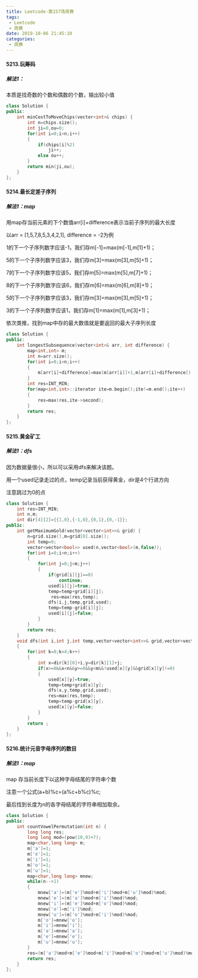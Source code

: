 ```yaml
---
title: Leetcode-第157场周赛
tags:
 - Leetcode
 - 周赛
date: 2019-10-06 21:45:10
categories:
 - 周赛
---
```


#### 5213.玩筹码 

##### 解法1：

本质是找奇数的个数和偶数的个数，输出较小值

<!--more-->

```c++
class Solution {
public:
    int minCostToMoveChips(vector<int>& chips) {
        int n=chips.size();
        int ji=0,ou=0;
        for(int i=0;i<n;i++)
        {
            if(chips[i]%2)
                ji++;
            else ou++;
        }
        return min(ji,ou);
    }
};
```

#### 5214.最长定差子序列 

##### 解法1：map

用map存当前元素的下个数值arr[i]+difference表示当前子序列的最大长度

以arr = [1,5,7,8,5,3,4,2,1], difference = -2为例

1的下一个子序列数字应该-1，我们存m[-1]=max(m[-1],m[1]+1)；

5的下一个子序列数字应该3，我们存m[3]=max(m[3],m[5]+1)；

7的下一个子序列数字应该5，我们存m[5]=max(m[5],m[7]+1)；

8的下一个子序列数字应该6，我们存m[6]=max(m[6],m[8]+1)；

5的下一个子序列数字应该3，我们存m[3]=max(m[3],m[5]+1)；

3的下一个子序列数字应该1，我们存m[1]=max(m[1],m[3]+1)；

依次类推，找到map中存的最大数值就是要返回的最大子序列长度

```c++
class Solution {
public:
    int longestSubsequence(vector<int>& arr, int difference) {
        map<int,int> m;
        int n=arr.size();
        for(int i=0;i<n;i++)
        {
            m[arr[i]+difference]=max(m[arr[i]]+1,m[arr[i]+difference]);
        }
        int res=INT_MIN;
        for(map<int,int>::iterator ite=m.begin();ite!=m.end();ite++)
        {
            res=max(res,ite->second);
        }
        return res;
    }
};
```

#### 5215.黄金矿工 

##### 解法1：dfs

因为数据量很小，所以可以采用dfs来解决该题。

用一个used记录走过的点，temp记录当前获得黄金，dir是4个行进方向

注意跳过为0的点

```c++
class Solution {
    int res=INT_MIN;
    int n,m;
    int dir[4][2]={{1,0},{-1,0},{0,1},{0,-1}};
public:
    int getMaximumGold(vector<vector<int>>& grid) {
        n=grid.size(),m=grid[0].size();
        int temp=0;
        vector<vector<bool>> used(n,vector<bool>(m,false));
        for(int i=0;i<n;i++)
        {
            for(int j=0;j<m;j++)
            {
                if(grid[i][j]==0)
                    continue;
                used[i][j]=true;
                temp=temp+grid[i][j];
                 res=max(res,temp);
                dfs(i,j,temp,grid,used);
                temp=temp-grid[i][j];
                used[i][j]=false;
            }
        }
        return res;
    }
    void dfs(int i,int j,int temp,vector<vector<int>>& grid,vector<vector<bool>>& used)
    {
        for(int k=0;k<4;k++)
        {
            int x=dir[k][0]+i,y=dir[k][1]+j;
            if(x>=0&&x<n&&y>=0&&y<m&&!used[x][y]&&grid[x][y]!=0)
            {
                used[x][y]=true;
                temp=temp+grid[x][y];
                dfs(x,y,temp,grid,used);
                res=max(res,temp);
                temp=temp-grid[x][y];
                used[x][y]=false;
            }
        }
        return ;
    }
};
```

#### 5216.统计元音字母序列的数目 

##### 解法1：map

map 存当前长度下以这种字母结尾的字符串个数

注意一个公式(a+b)%c=(a%c+b%c)%c;

最后找到长度为n的各字母结尾的字符串相加取余。

```c++
class Solution {
public:
    int countVowelPermutation(int n) {
        long long res;
        long long mod=(pow(10,9)+7);
        map<char,long long> m;
        m['a']=1;
        m['e']=1;
        m['i']=1;
        m['o']=1;
        m['u']=1;
        map<char,long long> mnew;
        while(n-->1)
        {
            mnew['a']=(m['e']%mod+m['i']%mod+m['u']%mod)%mod;
            mnew['e']=(m['a']%mod+m['i']%mod)%mod;
            mnew['i']=(m['e']%mod+m['o']%mod)%mod;
            mnew['o']=m['i']%mod;
            mnew['u']=(m['o']%mod+m['i']%mod)%mod;
            m['o']=mnew['o'];
            m['i']=mnew['i'];
            m['a']=mnew['a'];
            m['e']=mnew['e'];
            m['u']=mnew['u'];
        }
        res=(m['a']%mod+m['e']%mod+m['i']%mod+m['o']%mod+m['u']%mod)%mod;
        return res;
    }
};
```

